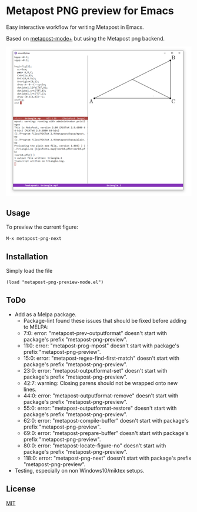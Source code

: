 # Metapost PNG preview for Emacs

Easy interactive workflow for writing Metapost in Emacs.

Based on [metapost-mode+](https://github.com/liyu1981/metapost-mode-) but
using the Metapost png backend.


![Alt text](png-preview.PNG?raw=true "Metapost PNG preview.")

## Usage

To preview the current figure:

```
M-x metapost-png-next
```

## Installation

Simply load the file

```
(load "metapost-png-preview-mode.el")
```

## ToDo

- Add as a Melpa package.
    -  Package-lint found these issues that should be fixed before adding to MELPA:
    -  7:0: error: "metapost-prev-outputformat" doesn't start with package's prefix "metapost-png-preview".
    -  11:0: error: "metapost-prog-mpost" doesn't start with package's prefix "metapost-png-preview".
    -  15:0: error: "metapost-regex-find-first-match" doesn't start with package's prefix "metapost-png-preview".
    -  23:0: error: "metapost-outputformat-set" doesn't start with package's prefix "metapost-png-preview".
    -  42:7: warning: Closing parens should not be wrapped onto new lines.
    -  44:0: error: "metapost-outputformat-remove" doesn't start with package's prefix "metapost-png-preview".
    -  55:0: error: "metapost-outputformat-restore" doesn't start with package's prefix "metapost-png-preview".
    -  62:0: error: "metapost-compile-buffer" doesn't start with package's prefix "metapost-png-preview".
    -  69:0: error: "metapost-prepare-buffer" doesn't start with package's prefix "metapost-png-preview".
    -  80:0: error: "metapost-locate-figure-no" doesn't start with package's prefix "metapost-png-preview".
    -  118:0: error: "metapost-png-next" doesn't start with package's prefix "metapost-png-preview".
- Testing, especially on non Windows10/miktex setups.

## License
[MIT](https://choosealicense.com/licenses/mit/)
